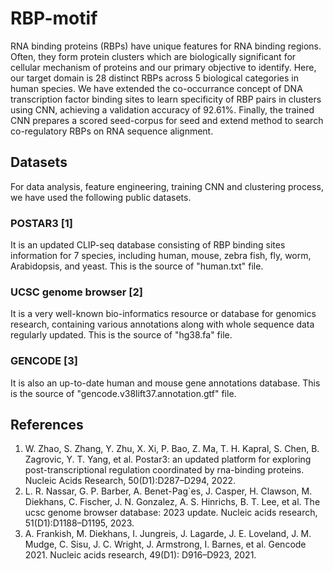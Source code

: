 # RBP-motif
RNA binding proteins (RBPs) have unique features for RNA binding regions. Often, they form protein clusters which are biologically significant for cellular mechanism of proteins and our primary objective to identify. Here, our target domain is 28 distinct RBPs across 5 biological categories in human species. We have extended the co-occurrance concept of DNA transcription factor binding sites to learn specificity of RBP pairs in clusters using CNN, achieving a validation accuracy of 92.61%. Finally, the trained CNN prepares a scored seed-corpus for seed and extend method to search co-regulatory RBPs on RNA sequence alignment.

## Datasets
For data analysis, feature engineering, training CNN and clustering process, we have used the following public datasets.
### POSTAR3 [1]
It is an updated CLIP-seq database consisting of RBP binding sites information for 7 species, including human, mouse, zebra fish, fly, worm, Arabidopsis, and yeast. This is the source of "human.txt" file.
### UCSC genome browser [2]
It is a very well-known bio-informatics resource or database for genomics research, containing various annotations along with whole sequence data regularly updated. This is the source of "hg38.fa" file.
### GENCODE [3]
It is also an up-to-date human and mouse gene annotations database. This is the source of "gencode.v38lift37.annotation.gtf" file.

## References
1. W. Zhao, S. Zhang, Y. Zhu, X. Xi, P. Bao, Z. Ma, T. H. Kapral, S. Chen, B. Zagrovic, Y. T. Yang, et al. Postar3: an updated platform for exploring post-transcriptional regulation coordinated by rna-binding proteins. Nucleic Acids Research, 50(D1):D287–D294, 2022.
2. L. R. Nassar, G. P. Barber, A. Benet-Pag`es, J. Casper, H. Clawson, M. Diekhans, C. Fischer, J. N. Gonzalez, A. S. Hinrichs, B. T. Lee, et al. The ucsc genome browser database: 2023 update. Nucleic acids research, 51(D1):D1188–D1195, 2023.
3. A. Frankish, M. Diekhans, I. Jungreis, J. Lagarde, J. E. Loveland, J. M. Mudge, C. Sisu, J. C. Wright, J. Armstrong, I. Barnes, et al. Gencode 2021. Nucleic acids research, 49(D1): D916–D923, 2021.
